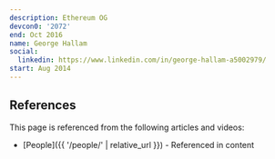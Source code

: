 ```yaml
---
description: Ethereum OG
devcon0: '2072'
end: Oct 2016
name: George Hallam
social:
  linkedin: https://www.linkedin.com/in/george-hallam-a5002979/
start: Aug 2014
---
```


## References

This page is referenced from the following articles and videos:

- [People]({{ '/people/' | relative_url }}) - Referenced in content